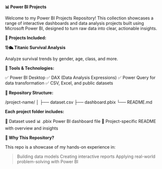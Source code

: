 **📊 Power BI Projects**

Welcome to my Power BI Projects Repository! This collection showcases a range of interactive dashboards and data analysis projects built using Microsoft Power BI, designed to turn raw data into clear, actionable insights.

**🚀 Projects Included:**

**1)🛳️ Titanic Survival Analysis**

Analyze survival trends by gender, age, class, and more.

**🔧 Tools & Technologies:**

✅ Power BI Desktop
✅ DAX (Data Analysis Expressions)
✅ Power Query for data transformation
✅ CSV, Excel, and public datasets

**📂 Repository Structure:**

/project-name/
│
├── dataset.csv
├── dashboard.pbix
└── README.md

**Each project folder includes:**

📁 Dataset used
📊 .pbix Power BI dashboard file
📝 Project-specific README with overview and insights

**📌 Why This Repository?**

This repo is a showcase of my hands-on experience in:
> Building data models
> Creating interactive reports
> Applying real-world problem-solving with Power BI
